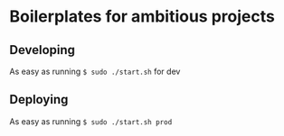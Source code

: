 # Boilerplates for ambitious projects

## Developing

As easy as running `$ sudo ./start.sh` for dev


## Deploying

As easy as running `$ sudo ./start.sh prod`
